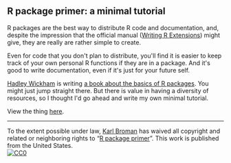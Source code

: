 ## R package primer: a minimal tutorial

R packages are the best way to distribute R code and documentation,
and, despite the impression that the official manual
([Writing R Extensions](https://cran.r-project.org/doc/manuals/r-release/R-exts.html))
might give, they are really are rather simple to create.

Even for code that you don't plan to distribute, you'll find it is
easier to keep track of your own personal R functions if they are in a
package. And it's good to write documentation, even if it's just for
your future self.

[Hadley Wickham](https://hadley.nz) is writing
[a book about the basics of R packages](https://r-pkgs.org/). You might just
jump straight there. But there is value in having a diversity of
resources, so I thought I'd go ahead and write my own minimal tutorial.

View the thing [here](https://kbroman.org/pkg_primer).

---

To the extent possible under law,
[Karl Broman](https://github.com/kbroman)
has waived all copyright and related or neighboring rights to
&ldquo;[R package primer](https://github.com/kbroman/pkg_primer)&rdquo;.
This work is published from the United States.
<br/>
[![CC0](https://i.creativecommons.org/p/zero/1.0/88x31.png)](https://creativecommons.org/publicdomain/zero/1.0/)
